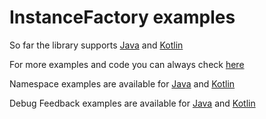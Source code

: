 # InstanceFactory examples

So far the library supports
[Java](./java/general.md)
and
[Kotlin](./kotlin/general.md)

For more examples and code you can always check
[here](https://github.com/ranapat/instancefactory/tree/master/app/src/main/java/org/ranapat/instancefactory/example/MainActivity.kt)

Namespace examples are available for 
[Java](./java/namespaces.md)
and
[Kotlin](./kotlin/namespaces.md)

Debug Feedback examples are available for
[Java](./java/debug_feedback.md)
and
[Kotlin](./kotlin/debug_feedback.md)
